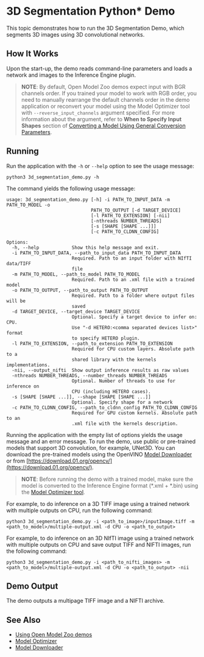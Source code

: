 # 3D Segmentation Python* Demo

This topic demonstrates how to run the 3D Segmentation Demo, which segments 3D images using 3D convolutional networks.

## How It Works

Upon the start-up, the demo reads command-line parameters and loads a network and images to the Inference Engine plugin.

> **NOTE**: By default, Open Model Zoo demos expect input with BGR channels order. If you trained your model to work with RGB order, you need to manually rearrange the default channels order in the demo application or reconvert your model using the Model Optimizer tool with `--reverse_input_channels` argument specified. For more information about the argument, refer to **When to Specify Input Shapes** section of [Converting a Model Using General Conversion Parameters](https://docs.openvinotoolkit.org/2019_R1/_docs_MO_DG_prepare_model_convert_model_Converting_Model_General.html).

## Running

Run the application with the `-h` or `--help` option to see the usage message:
```
python3 3d_segmentation_demo.py -h
```
The command yields the following usage message:
```
usage: 3d_segmentation_demo.py [-h] -i PATH_TO_INPUT_DATA -m PATH_TO_MODEL -o
                               PATH_TO_OUTPUT [-d TARGET_DEVICE]
                               [-l PATH_TO_EXTENSION] [-nii]
                               [-nthreads NUMBER_THREADS]
                               [-s [SHAPE [SHAPE ...]]]
                               [-c PATH_TO_CLDNN_CONFIG]

Options:
  -h, --help            Show this help message and exit.
  -i PATH_TO_INPUT_DATA, --path_to_input_data PATH_TO_INPUT_DATA
                        Required. Path to an input folder with NIfTI data/TIFF
                        file
  -m PATH_TO_MODEL, --path_to_model PATH_TO_MODEL
                        Required. Path to an .xml file with a trained model
  -o PATH_TO_OUTPUT, --path_to_output PATH_TO_OUTPUT
                        Required. Path to a folder where output files will be
                        saved
  -d TARGET_DEVICE, --target_device TARGET_DEVICE
                        Optional. Specify a target device to infer on: CPU.
                        Use "-d HETERO:<comma separated devices list>" format
                        to specify HETERO plugin.
  -l PATH_TO_EXTENSION, --path_to_extension PATH_TO_EXTENSION
                        Required for CPU custom layers. Absolute path to a
                        shared library with the kernels implementations.
  -nii, --output_nifti  Show output inference results as raw values
  -nthreads NUMBER_THREADS, --number_threads NUMBER_THREADS
                        Optional. Number of threads to use for inference on
                        CPU (including HETERO cases).
  -s [SHAPE [SHAPE ...]], --shape [SHAPE [SHAPE ...]]
                        Optional. Specify shape for a network
  -c PATH_TO_CLDNN_CONFIG, --path_to_cldnn_config PATH_TO_CLDNN_CONFIG
                        Required for GPU custom kernels. Absolute path to an
                        .xml file with the kernels description.
```

Running the application with the empty list of options yields the usage message and an error message.
To run the demo, use public or pre-trained models that support 3D convolution, for example, UNet3D. You can download the pre-trained models using the OpenVINO [Model Downloader](https://github.com/opencv/open_model_zoo/tree/2019/model_downloader) or from [https://download.01.org/opencv/](https://download.01.org/opencv/).

> **NOTE**: Before running the demo with a trained model, make sure the model is converted to the Inference Engine format (\*.xml + \*.bin) using the [Model Optimizer tool](https://docs.openvinotoolkit.org/2019_R1/_docs_MO_DG_Deep_Learning_Model_Optimizer_DevGuide.html).

For example, to do inference on a 3D TIFF image using a trained network with multiple outputs on CPU, run the following 
command:

```
python3 3d_segmentation_demo.py -i <path_to_image>/inputImage.tiff -m <path_to_model>/multiple-output.xml -d CPU -o <path_to_output>
```
     
For example, to do inference on an 3D NIfTI image using a trained network with multiple outputs on CPU and save 
output TIFF and NIFTI images, run the following command:
```
python3 3d_segmentation_demo.py -i <path_to_nifti_images> -m <path_to_model>/multiple-output.xml -d CPU -o <path_to_output> -nii
```
     
## Demo Output
The demo outputs a multipage TIFF image and a NIFTI archive.

## See Also
* [Using Open Model Zoo demos](https://github.com/opencv/open_model_zoo/tree/2019/demos/README.md)
* [Model Optimizer](https://docs.openvinotoolkit.org/2019_R1/_docs_MO_DG_Deep_Learning_Model_Optimizer_DevGuide.html)
* [Model Downloader](https://github.com/opencv/open_model_zoo/tree/2019/model_downloader)



